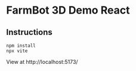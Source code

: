 # FarmBot 3D Demo React

## Instructions

```
npm install
npx vite
```

View at http://localhost:5173/
